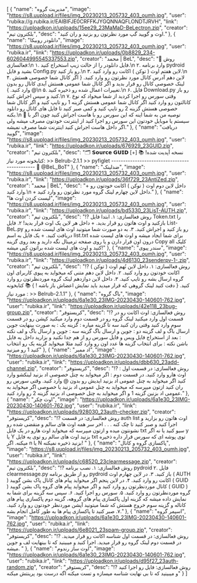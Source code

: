 [ { "name": "مدیریت گروه", "image": "https://s8.uupload.ir/files/img_20230213_205732_403_oumh.jpg", "user": "rubika://g.rubika.ir/EAIBIFJE0CRFFKJYGQNNAQFLONDTJRVH", "link": "https://uploadkon.ir/uploads/15ee29_23MaMaD-BeLectron.zip", "creator": "بلکترون تیم", "desc": "اوث و گویید گپ مورد نظرتون رو بزنید و ران کنید." }, { "name": "دانلودر روبیکا", "image": "https://s8.uupload.ir/files/img_20230213_205732_403_oumh.jpg", "user": "rubika.ir", "link": "https://uploadkon.ir/uploads/0b8829_234-6026044995545337553.zip", "creator": "محمد | BeL", "desc": "👾 روش فعالسازی:\n ۱. فایل دانلودر را از حالت زیپ استخراج کنید.\n ۲. وارد برنامه pydroid بشید و فایل Config.py رو باز کنید.\n ۳. لاین هفتم اوث ( توکن ) اکانت رو وارد کنید.\n ۴. لاین دهم آدرس کانال مورد نظرتون رو وارد کنید. { اگر کانال شما خصوصی هستش لینک خصوصی کانال رو قرار بدید و اگر کانال شما عمومی هستش آیدی کانال رو بدون @ وارد کنید. }\n ۵. تغییرات اعمال شده رو ذخیره کنید.\n ۶. فایل Download.py رو باز کنید و سپس اجراش کنید.\n ۷. وقتی سورس رو اجرا کردید از شما میخواد که نوع کانالتون رو وارد کنید اگر کانال شما عمومی هستش گزینه 1 رو تایپ کنید و اگر کانال شما خصوصی هستش گزینه 2 رو تایپ کنید و کمی صبر کنید تا فایل های کانال رو دانلود بکنه.\n 🔅 توصیه من به شما اینه که این سورس رو با هاست اجراش کنید چون اگر با سیستم یا موبایل خودتون این سورس رو اجرا کنید از اینترنت خودتون مصرف میشه ولی اگر داخل هاست اجراش کنید اینترنت شما مصرف نمیشه." }, { "name": "دریافت گویید", "image": "https://s8.uupload.ir/files/img_20230213_205732_403_oumh.jpg", "user": "rubika.ir", "link": "https://uploadkon.ir/uploads/676929_23GUID.zip", "creator": "بلکترون تیم", "desc": "🗂 𝗦𝗼𝘂𝗿𝗰𝗲 𝗚𝗨𝗜𝗗 [+] نسخه آپدیت شده! 📚 کتابخونه مورد نیاز: >> Belrub-2.1.1 >> pyfiglet --------------------------------------------- 🚀 @BeL_BoT" }, { "name": "ضدلینک", "image": "https://s8.uupload.ir/files/img_20230213_205732_403_oumh.jpg", "user": "rubika.ir", "link": "https://uploadkon.ir/uploads/36f729_23AntiZed.zip", "creator": "محمد | BeL", "desc": "+ داخل لاین دوم اوث ( توکن ) اکانت خودتون رو وارد کنید.\n + داخل لاین چهارم لینک گروه مورد نظرتون رو وارد کنید." }, { "name": "لیست کردن اوث ها", "image": "https://s8.uupload.ir/files/img_20230213_205732_403_oumh.jpg", "user": "rubika.ir", "link": "https://uploadkon.ir/uploads/bd5330_23LisT-AUTH.zip", "creator": "بلکترون تیم", "desc": "⁉️ روش فعالسازی: ۱. ابتدا فایل Token.txt را بازکنید و اوث هاتون رو قرار بدید. + داخل هر لاین یک اوث قرار بدید! ۲. فایل List-BeL.py رو باز کنید و اجراش کنید. ۳. به دو صورت شما میتونید اوث های لیست شده رو دریافت کنید. + یک فایل به اسم list.txt برای شما ایجاد میشه و اوث های لیست شده درون اون قرار دارن و یا روی صفحه ترمینال نگه دارید و بعد روی گزینه Copy all کلیک کنید و اوث های لیست شده براتون کپی میشه!" }, { "name": "سندر پیوی", "image": "https://s8.uupload.ir/files/img_20230213_205732_403_oumh.jpg", "user": "rubika.ir", "link": "https://uploadkon.ir/uploads/4d6130_23senderpv-1-.zip", "creator": "بلکترون تیم", "desc": "⁉️ روش فعالسازی: ۱. داخل لاین نُهم اوث ( توکن ) اکانت خودتون رو وارد کنید. ۲. داخل لاین دهم متنی که میخواید به پیوی کاربرای اون گروه ارسال بشه رو تایپ کنید. ۳. داخل لاین دوازدهم لینک گروه موردنظرتون رو وارد کنید. { دقت کنید لینک گروهی که قرار میدید باید نمایش اعضاش باز باشه ! } 📚 کتابخونه مورد نیاز : >> Belrub-2.1.1" }, { "name": "باگ گروه", "image": "https://uploadkon.ir/uploads/6a1e30_23IMG-20230430-140601-762.jpg", "user": "rubika.ir", "link": "https://uploadkon.ir/uploads/42e118_23bug-group.zip", "creator": "کریستوفر", "desc": "⁉️ روش فعالسازی: اوث اکانت رو در قسمت اول وارد میکنید لینک گروه رو در قسمت دوم وارد میکنید کپشن رو در قسمت سوم وارد کنید وقتی ران کنید سه تا گزینه میاره : گزینه یک : به صورت بینهایت جوین ارسال باگ و لف گزینه دو : جوین و ارسال باگ گزینه سه : جوین و ارسال باگ و لف نکته : بعد از استخراج فایل ویس و فایل سورس رو از هم جدا نکنید و بزارید داخل یه فایل باشن نکته : برای انتخاب گزینه ها عدد اون رو وارد کنید مثلا میخواید گزینه یک رو انتخاب کنید 1 رو میزنید" }, { "name": "اد ممبر", "image": "https://uploadkon.ir/uploads/6a1e30_23IMG-20230430-140601-762.jpg", "user": "rubika.ir", "link": "https://uploadkon.ir/uploads/dbb630_23add-channel.zip", "creator": "کریستوفر", "desc": "⁉️ روش فعالسازی: در قسمت اول : اوث هارو وارد کنید. در قسمت دوم : اگر میخواید به چنل خصوصی اد بزنید لینکشو وارد کنید اگر میخواید به چنل عمومی اد بزنید ایدیش رو بدون ‌@ وارد کنید. وقتی سورس رو ران کنید ازتون میپرسه که میخواید به چنل عمومی اد بزنید یا خصوصی اگر میخواید به عمومی اد بزنین گزینه 1 و اگر میخواید به چنل خصوصی اد بزنید گزینه 2 رو وارد کنید." }, { "name": "اوث چکر", "image": "https://uploadkon.ir/uploads/6a1e30_23IMG-20230430-140601-762.jpg", "user": "rubika.ir", "link": "https://uploadkon.ir/uploads/928030_23auth-checker.zip", "creator": "کریستوفر", "desc": "⁉️ روش فعالسازی: در قسمت auth list اوث هاتون رو بزارید و اجرا کنید و صبر کنید تا چک کنه . . . اخر سر همه اوث های سالم و منقضی شده رو نشونتون میده و ازتون میپرسه که میخواید اوث هارو در یک فایل txt سیو کنید یا نه اگر y یا Y بزنید اوث های سالم رو توی یه فایل txt توی پوشه ای که سورس قرار داره ذخیره میکنه. اگر n یا N بزنید ذخیره نمیکنه! " }, { "name": "پاکسازی گروه و کانال", "image": "https://s8.uupload.ir/files/img_20230213_205732_403_oumh.jpg", "user": "rubika.ir", "link": "https://uploadkon.ir/uploads/c68520_23clearmessage.zip", "creator": "بلکترون تیم", "desc": "⁉️ روش فعالسازی: ۱. نصب برنامه pydroid ۲. فایل clearmessage.py رو از طریق برنامه pydroid باز کنید. ۳. در لاین چهارم اوث ( AUTH ) اکانت رو وارد کنید. ۴. در لاین پنجم اگر میخواید پیام های کانال پاک بشن گویید ( GUID ) کانال موردنظرتون رو وارد کنید و اگر میخواید پیام های گروه پاک بشن گویید ( GUID ) گروه موردنظرتون رو وارد کنید. ۵. سورس رو اجرا کنید. ۶. سپس سه گزینه برای شما به نمایش داده میشه که گزینه اول پاکسازی پیام های گروهه، گزینه دوم پاکسازی پیام های کاناله و گزینه سوم خروج هستش که شما میتونید آپشن موردنظر خودتون رو وارد کنید. ۷. صبر کنید تا پاکسازی پیام ها به طور کامل انجام بشه." }, { "name": "اسپمر گروه", "image": "https://uploadkon.ir/uploads/6a1e30_23IMG-20230430-140601-762.jpg", "user": "rubika.ir", "link": "https://uploadkon.ir/uploads/6e8021_23spam-group.zip", "creator": "کریستوفر", "desc": "⁉️ روش فعالسازی: در قسمت اول شناسه اکانت رو قرار میدید. در قسمت دوم لینک گروه رو قرار میدید. اجرا کنید و میبینید که تا بینهایت لف و جوین میشه. " }, { "name": "اوث ساز رندوم", "image": "https://uploadkon.ir/uploads/6a1e30_23IMG-20230430-140601-762.jpg", "user": "rubika.ir", "link": "https://uploadkon.ir/uploads/d95f27_23auth-random.zip", "creator": "کریستوفر", "desc": "⁉️ روش فعالسازی: فایل رو اجرا کنید و میبینید که تا بی نهایت شناسه میسازه و تست میکنه اگه درست بود پرینتش میکنه" } ]
